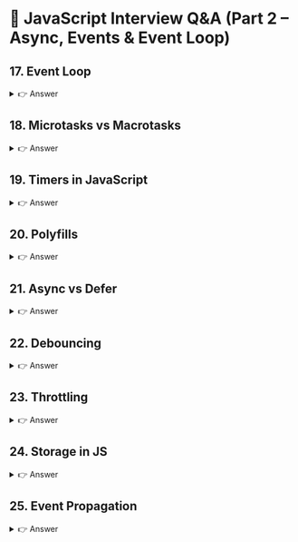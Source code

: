 # 📘 JavaScript Interview Q&A (Part 2 – Async, Events & Event Loop)

## 17. Event Loop
<details> <summary>👉 Answer</summary>

JavaScript is single-threaded.

The Event Loop checks the **call stack** & **callback queue** to execute tasks.

```js
console.log("Start");

setTimeout(() => console.log("Timeout"), 0);

Promise.resolve().then(() => console.log("Promise"));

console.log("End");
Output:
Start
End
Promise
Timeout
👉 Microtasks (Promises) run before Macrotasks (setTimeout).
```

</details>

## 18. Microtasks vs Macrotasks
<details> <summary>👉 Answer</summary>
Microtasks: executed immediately after current script.
Examples: Promise callbacks, queueMicrotask.

Macrotasks: scheduled tasks.
Examples: setTimeout, setInterval, setImmediate, I/O.

```js
console.log("1");

setTimeout(() => console.log("2"), 0);   // macrotask
Promise.resolve().then(() => console.log("3")); // microtask

console.log("4");
Output:

1
4
3
2
```
</details>

## 19. Timers in JavaScript
<details> <summary>👉 Answer</summary>
setTimeout(fn, delay) → run once after delay.

setInterval(fn, delay) → run repeatedly.

clearTimeout / clearInterval → stop them.

```js

const id = setInterval(() => console.log("Tick"), 1000);

setTimeout(() => clearInterval(id), 5000); // stops after 5s
```
</details>

## 20. Polyfills
<details> <summary>👉 Answer</summary>
A polyfill is a custom implementation of a feature when it's not available in a browser.

👉 Example: Polyfill for Array.prototype.map

```js
if (!Array.prototype.myMap) {
  Array.prototype.myMap = function (callback) {
    let res = [];
    for (let i = 0; i < this.length; i++) {
      res.push(callback(this[i], i, this));
    }
    return res;
  };
}

console.log([1,2,3].myMap(x => x*2)); // [2,4,6]
```
</details>

## 21. Async vs Defer
<details> <summary>👉 Answer</summary>
Async → Script loads in parallel, executes immediately after load.
Defer → Script loads in parallel, executes after HTML parsing is complete.

```js
<script src="script.js" async></script>
<script src="script.js" defer></script>
👉 Use defer for DOM-dependent scripts.
```

</details>

## 22. Debouncing
<details> <summary>👉 Answer</summary>
Debouncing limits function execution → runs only after user stops triggering.

```js
function debounce(fn, delay) {
  let timer;
  return function(...args) {
    clearTimeout(timer);
    timer = setTimeout(() => fn.apply(this, args), delay);
  };
}

const search = debounce((q) => console.log("Searching:", q), 500);

// Simulating user typing
search("a");
search("ab");
search("abc"); // ✅ Only this executes
```
</details>

## 23. Throttling
<details> <summary>👉 Answer</summary>
Throttling ensures function runs at most once in a given interval.

```js
function throttle(fn, delay) {
  let last = 0;
  return function(...args) {
    let now = Date.now();
    if (now - last >= delay) {
      last = now;
      fn.apply(this, args);
    }
  };
}

const log = throttle(() => console.log("Scroll event"), 1000);
window.addEventListener("scroll", log);
```
</details>

## 24. Storage in JS
<details> <summary>👉 Answer</summary>
Cookie → small, sent with HTTP requests (~4KB).

LocalStorage → ~5–10MB, persistent, not sent with requests.

SessionStorage → ~5MB, cleared on tab close.

```js
localStorage.setItem("key", "value");
sessionStorage.setItem("key", "value");
document.cookie = "username=John; max-age=3600";
```
</details>

## 25. Event Propagation
<details> <summary>👉 Answer</summary>

```js
1) Capturing Phase – Event travels top → down


parent.addEventListener("click", handler, true); // capture
2) Target Phase – Event reaches target.

3) Bubbling Phase – Event travels child → parent (default)


parent.addEventListener("click", handler); // bubble
4) stopPropagation – Stops bubbling/capturing


child.addEventListener("click", e => e.stopPropagation());
5) preventDefault – Stops default action (e.g., form submit)


form.addEventListener("submit", e => e.preventDefault());
6) Event Delegation – Use parent to handle child events


document.getElementById("list").addEventListener("click", (e) => {
  if (e.target.tagName === "LI") console.log("Clicked:", e.target.innerText);
});
```

</details> 
